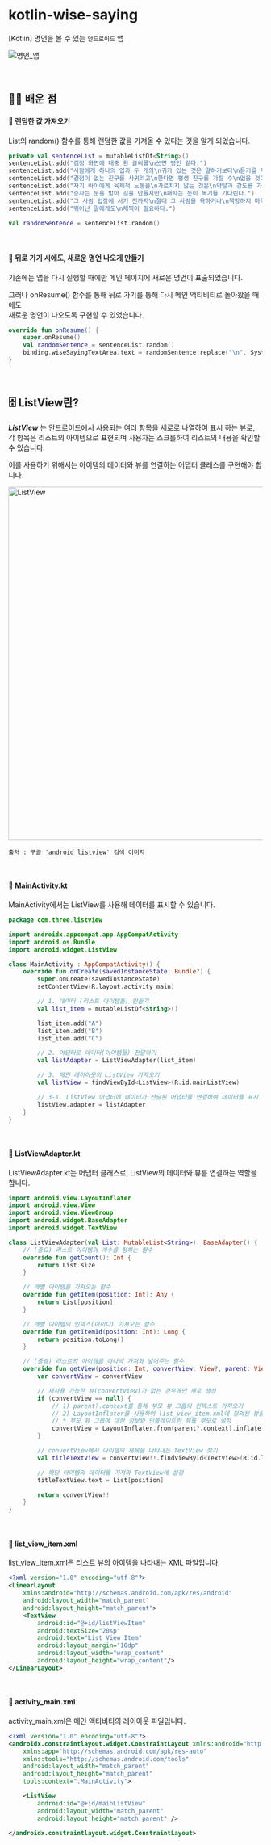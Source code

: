 # kotlin-wise-saying
[Kotlin] 명언을 볼 수 있는 `안드로이드` 앱

![명언_앱](https://github.com/1three/kotlin-wise-saying/assets/94810322/021efd86-06c3-42c2-9284-274a1fb6955f)

<br>

## ✍🏻 배운 점

#### 📝 랜덤한 값 가져오기

List의 random() 함수를 통해 랜덤한 값을 가져올 수 있다는 것을 알게 되었습니다.

```Kotlin
private val sentenceList = mutableListOf<String>()
sentenceList.add("검정 화면에 대충 흰 글씨를\n쓰면 명언 같다.")
sentenceList.add("사람에게 하나의 입과 두 개의\n귀가 있는 것은 말하기보다\n듣기를 두 배로 하라는 뜻이다.")
sentenceList.add("결점이 없는 친구를 사귀려고\n한다면 평생 친구를 가질 수\n없을 것이다.")
sentenceList.add("자기 아이에게 육체적 노동을\n가르치지 않는 것은\n약탈과 강도를 가르치는 것과\n마찬가지다.")
sentenceList.add("승자는 눈을 밟아 길을 만들지만\n패자는 눈이 녹기를 기다린다.")
sentenceList.add("그 사람 입장에 서기 전까지\n절대 그 사람을 욕하거나\n책망하지 마라.")
sentenceList.add("뛰어난 말에게도\n채찍이 필요하다.")

val randomSentence = sentenceList.random()
```

<br>

#### 📝 뒤로 가기 시에도, 새로운 명언 나오게 만들기

기존에는 앱을 다시 실행할 때에만 메인 페이지에 새로운 명언이 표출되었습니다.<br>

그러나 onResume() 함수를 통해 뒤로 가기를 통해 다시 메인 액티비티로 돌아왔을 때에도<br>
새로운 명언이 나오도록 구현할 수 있었습니다.

```Kotlin
override fun onResume() {
    super.onResume()
    val randomSentence = sentenceList.random()
    binding.wiseSayingTextArea.text = randomSentence.replace("\n", System.getProperty("line.separator"))
}
```

<br>

## 🗄️ ListView란?
_**ListView**_ 는 안드로이드에서 사용되는 여러 항목을 세로로 나열하여 표시 하는 뷰로,<br>
각 항목은 리스트의 아이템으로 표현되며 사용자는 스크롤하여 리스트의 내용을 확인할 수 있습니다.

이를 사용하기 위해서는 아이템의 데이터와 뷰를 연결하는 어댑터 클래스를 구현해야 합니다.

<img width="700" alt="ListView" src="https://github.com/1three/kotlin-wise-saying/assets/94810322/1a7fd7b7-1701-4f2d-b789-9e293fa979c9">

`출처 : 구글 'android listview' 검색 이미지`

<br>

#### 📂 MainActivity.kt

MainActivity에서는 ListView를 사용해 데이터를 표시할 수 있습니다.

```Kotlin
package com.three.listview

import androidx.appcompat.app.AppCompatActivity
import android.os.Bundle
import android.widget.ListView

class MainActivity : AppCompatActivity() {
    override fun onCreate(savedInstanceState: Bundle?) {
        super.onCreate(savedInstanceState)
        setContentView(R.layout.activity_main)

        // 1. 데이터 (리스트 아이템들) 만들기
        val list_item = mutableListOf<String>()

        list_item.add("A")
        list_item.add("B")
        list_item.add("C")

        // 2. 어댑터로 데이터(아이템들) 전달하기
        val listAdapter = ListViewAdapter(list_item)

        // 3. 메인 레이아웃의 ListView 가져오기
        val listView = findViewById<ListView>(R.id.mainListView)

        // 3-1. ListView 어댑터에 데이터가 전달된 어댑터를 연결하여 데이터를 표시
        listView.adapter = listAdapter
    }
}
```

<br>

#### 📂 ListViewAdapter.kt

ListViewAdapter.kt는 어댑터 클래스로, ListView의 데이터와 뷰를 연결하는 역할을 합니다.

```Kotlin
import android.view.LayoutInflater
import android.view.View
import android.view.ViewGroup
import android.widget.BaseAdapter
import android.widget.TextView

class ListViewAdapter(val List: MutableList<String>): BaseAdapter() {
    // (중요) 리스트 아이템의 개수를 정하는 함수
    override fun getCount(): Int {
        return List.size
    }

    // 개별 아이템을 가져오는 함수
    override fun getItem(position: Int): Any {
        return List[position]
    }

    // 개별 아이템의 인덱스(아이디) 가져오는 함수
    override fun getItemId(position: Int): Long {
        return position.toLong()
    }

    // (중요) 리스트의 아이템을 하나씩 가져와 넣어주는 함수
    override fun getView(position: Int, convertView: View?, parent: ViewGroup?): View {
        var convertView = convertView

        // 재사용 가능한 뷰(convertView)가 없는 경우에만 새로 생성
        if (convertView == null) {
            // 1) parent?.context를 통해 부모 뷰 그룹의 컨텍스트 가져오기
            // 2) LayoutInflater를 사용하여 list_view_item.xml에 정의된 뷰를 인플레이트
            // * 부모 뷰 그룹에 대한 정보와 인플레이트한 뷰를 부모로 설정
            convertView = LayoutInflater.from(parent?.context).inflate(R.layout.list_view_item, parent, false)
        }

        // convertView에서 아이템의 제목을 나타내는 TextView 찾기
        val titleTextView = convertView!!.findViewById<TextView>(R.id.listViewItem)

        // 해당 아이템의 데이터를 가져와 TextView에 설정
        titleTextView.text = List[position]

        return convertView!!
    }
}
```

<br>

#### 📂 list_view_item.xml

list_view_item.xml은 리스트 뷰의 아이템을 나타내는 XML 파일입니다.

```xml
<?xml version="1.0" encoding="utf-8"?>
<LinearLayout
    xmlns:android="http://schemas.android.com/apk/res/android"
    android:layout_width="match_parent"
    android:layout_height="match_parent">
    <TextView
        android:id="@+id/listViewItem"
        android:textSize="20sp"
        android:text="List View Item"
        android:layout_margin="10dp"
        android:layout_width="wrap_content"
        android:layout_height="wrap_content"/>
</LinearLayout>
```

<br>

#### 📂 activity_main.xml

activity_main.xml은 메인 액티비티의 레이아웃 파일입니다.

```xml
<?xml version="1.0" encoding="utf-8"?>
<androidx.constraintlayout.widget.ConstraintLayout xmlns:android="http://schemas.android.com/apk/res/android"
    xmlns:app="http://schemas.android.com/apk/res-auto"
    xmlns:tools="http://schemas.android.com/tools"
    android:layout_width="match_parent"
    android:layout_height="match_parent"
    tools:context=".MainActivity">

    <ListView
        android:id="@+id/mainListView"
        android:layout_width="match_parent"
        android:layout_height="match_parent" />

</androidx.constraintlayout.widget.ConstraintLayout>
```
